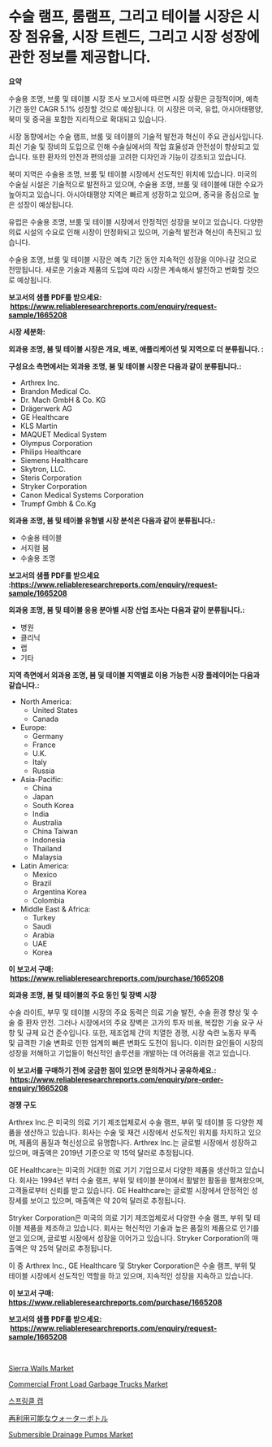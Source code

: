 <p><h1>수술 램프, 룸램프, 그리고 테이블 시장은 시장 점유율, 시장 트렌드, 그리고 시장 성장에 관한 정보를 제공합니다.</h1></p><p><strong>요약</strong></p>
<p><p>수술용 조명, 브룸 및 테이블 시장 조사 보고서에 따르면 시장 상황은 긍정적이며, 예측 기간 동안 CAGR 5.1% 성장할 것으로 예상됩니다. 이 시장은 미국, 유럽, 아시아태평양, 북미 및 중국을 포함한 지리적으로 확대되고 있습니다.</p><p>시장 동향에서는 수술 램프, 브룸 및 테이블의 기술적 발전과 혁신이 주요 관심사입니다. 최신 기술 및 장비의 도입으로 인해 수술실에서의 작업 효율성과 안전성이 향상되고 있습니다. 또한 환자의 안전과 편의성을 고려한 디자인과 기능이 강조되고 있습니다.</p><p>북미 지역은 수술용 조명, 브룸 및 테이블 시장에서 선도적인 위치에 있습니다. 미국의 수술실 시설은 기술적으로 발전하고 있으며, 수술용 조명, 브룸 및 테이블에 대한 수요가 높아지고 있습니다. 아시아태평양 지역은 빠르게 성장하고 있으며, 중국을 중심으로 높은 성장이 예상됩니다.</p><p>유럽은 수술용 조명, 브룸 및 테이블 시장에서 안정적인 성장을 보이고 있습니다. 다양한 의료 시설의 수요로 인해 시장이 안정화되고 있으며, 기술적 발전과 혁신이 촉진되고 있습니다.</p><p>수술용 조명, 브룸 및 테이블 시장은 예측 기간 동안 지속적인 성장을 이어나갈 것으로 전망됩니다. 새로운 기술과 제품의 도입에 따라 시장은 계속해서 발전하고 변화할 것으로 예상됩니다.</p></p>
<p><strong>보고서의 샘플 PDF를 받으세요: &nbsp;<a href="https://www.reliableresearchreports.com/enquiry/request-sample/1665208">https://www.reliableresearchreports.com/enquiry/request-sample/1665208</a></strong></p>
<p><strong>시장 세분화:</strong></p>
<p><strong> 외과용 조명, 붐 및 테이블 시장은 개요, 배포, 애플리케이션 및 지역으로 더 분류됩니다. :</strong></p>
<p><strong>구성요소 측면에서는 외과용 조명, 붐 및 테이블 시장은 다음과 같이 분류됩니다.:</strong></p>
<p><ul><li>Arthrex Inc.</li><li>Brandon Medical Co.</li><li>Dr. Mach GmbH & Co. KG</li><li>Drägerwerk AG</li><li>GE Healthcare</li><li>KLS Martin</li><li>MAQUET Medical System</li><li>Olympus Corporation</li><li>Philips Healthcare</li><li>Siemens Healthcare</li><li>Skytron, LLC.</li><li>Steris Corporation</li><li>Stryker Corporation</li><li>Canon Medical Systems Corporation</li><li>Trumpf Gmbh & Co.Kg</li></ul></p>
<p><strong> 외과용 조명, 붐 및 테이블 유형별 시장 분석은 다음과 같이 분류됩니다.:</strong></p>
<p><ul><li>수술용 테이블</li><li>서지컬 붐</li><li>수술용 조명</li></ul></p>
<p><strong>보고서의 샘플 PDF를 받으세요 :<a href="https://www.reliableresearchreports.com/enquiry/request-sample/1665208">https://www.reliableresearchreports.com/enquiry/request-sample/1665208</a></strong></p>
<p><strong> 외과용 조명, 붐 및 테이블 응용 분야별 시장 산업 조사는 다음과 같이 분류됩니다.:</strong></p>
<p><ul><li>병원</li><li>클리닉</li><li>랩</li><li>기타</li></ul></p>
<p><strong>지역 측면에서 외과용 조명, 붐 및 테이블 지역별로 이용 가능한 시장 플레이어는 다음과 같습니다.:</strong></p>
<p><ul>
    <li>
        North America:
        <ul>
            <li>United States</li>
            <li>Canada</li>
        </ul>
    </li>
    <li>
        Europe:
        <ul>
            <li>Germany</li>
            <li>France</li>
            <li>U.K.</li>
            <li>Italy</li>
            <li>Russia</li>
        </ul>
    </li>
    <li>
        Asia-Pacific:
        <ul>
            <li>China</li>
            <li>Japan</li>
            <li>South Korea</li>
            <li>India</li>
            <li>Australia</li>
            <li>China Taiwan</li>
            <li>Indonesia</li>
            <li>Thailand</li>
            <li>Malaysia</li>
        </ul>
    </li>
    <li>
        Latin America:
        <ul>
            <li>Mexico</li>
            <li>Brazil</li>
            <li>Argentina Korea</li>
            <li>Colombia</li>
        </ul>
    </li>
    <li>
        Middle East & Africa:
        <ul>
            <li>Turkey</li>
            <li>Saudi</li>
            <li>Arabia</li>
            <li>UAE</li>
            <li>Korea</li>
        </ul>
    </li>
    </ul></p>
<p><strong>이 보고서 구매: &nbsp;<a href="https://www.reliableresearchreports.com/purchase/1665208">https://www.reliableresearchreports.com/purchase/1665208</a></strong></p>
<p><strong>외과용 조명, 붐 및 테이블의 주요 동인 및 장벽 시장</strong></p>
<p><p>수술 라이트, 부무 및 테이블 시장의 주요 동력은 의료 기술 발전, 수술 환경 향상 및 수술 중 환자 안전. 그러나 시장에서의 주요 장벽은 고가의 투자 비용, 복잡한 기술 요구 사항 및 규제 요건 준수입니다. 또한, 제조업체 간의 치열한 경쟁, 시장 숙련 노동자 부족 및 급격한 기술 변화로 인한 업계의 빠른 변화도 도전이 됩니다. 이러한 요인들이 시장의 성장을 저해하고 기업들이 혁신적인 솔루션을 개발하는 데 어려움을 겪고 있습니다.</p></p>
<p><strong>이 보고서를 구매하기 전에 궁금한 점이 있으면 문의하거나 공유하세요.: &nbsp;<a href="https://www.reliableresearchreports.com/enquiry/pre-order-enquiry/1665208">https://www.reliableresearchreports.com/enquiry/pre-order-enquiry/1665208</a></strong></p>
<p><strong>경쟁 구도</strong></p>
<p><p>Arthrex Inc.은 미국의 의료 기기 제조업체로서 수술 램프, 부위 및 테이블 등 다양한 제품을 생산하고 있습니다. 회사는 수술 및 재건 시장에서 선도적인 위치를 차지하고 있으며, 제품의 품질과 혁신성으로 유명합니다. Arthrex Inc.는 글로벌 시장에서 성장하고 있으며, 매출액은 2019년 기준으로 약 15억 달러로 추정됩니다.</p><p>GE Healthcare는 미국의 거대한 의료 기기 기업으로서 다양한 제품을 생산하고 있습니다. 회사는 1994년 부터 수술 램프, 부위 및 테이블 분야에서 활발한 활동을 펼쳐왔으며, 고객들로부터 신뢰를 받고 있습니다. GE Healthcare는 글로벌 시장에서 안정적인 성장세를 보이고 있으며, 매출액은 약 20억 달러로 추정됩니다.</p><p>Stryker Corporation은 미국의 의료 기기 제조업체로서 다양한 수술 램프, 부위 및 테이블 제품을 제조하고 있습니다. 회사는 혁신적인 기술과 높은 품질의 제품으로 인기를 얻고 있으며, 글로벌 시장에서 성장을 이어가고 있습니다. Stryker Corporation의 매출액은 약 25억 달러로 추정됩니다.</p><p>이 중 Arthrex Inc., GE Healthcare 및 Stryker Corporation은 수술 램프, 부위 및 테이블 시장에서 선도적인 역할을 하고 있으며, 지속적인 성장을 지속하고 있습니다.</p></p>
<p><strong>이 보고서 구매: &nbsp; <a href="https://www.reliableresearchreports.com/purchase/1665208">https://www.reliableresearchreports.com/purchase/1665208</a></strong></p>
<p><strong>보고서의 샘플 PDF를 받으세요: &nbsp;<a href="https://www.reliableresearchreports.com/enquiry/request-sample/1665208">https://www.reliableresearchreports.com/enquiry/request-sample/1665208</a></strong><strong></strong></p>
<p>&nbsp;</p>
<p><p><a href="https://three-jumbo-f6d.notion.site/Sierra-Walls-Market-Size-Furnishes-Valuable-Information-Encompassing-Market-Share-Market-Trends-an-633f739259f0432192125ff39c09c96e">Sierra Walls Market</a></p><p><a href="https://issuu.com/reportprime-2/docs/commercial-front-load-garbage-trucks-market-size-2">Commercial Front Load Garbage Trucks Market</a></p><p><a href="https://github.com/Tristiarton768456/Market-Research-Report-List-1/blob/main/750099814591.md">스프링클 캡</a></p><p><a href="https://github.com/MosesSpinka1914/Market-Research-Report-List-1/blob/main/475898915865.md">再利用可能なウォーターボトル</a></p><p><a href="https://view.publitas.com/reportprime-1/submersible-drainage-pumps-market-research-report-provides-critical-insights-that-can-help-shape-business-development-and-investment-strategies/">Submersible Drainage Pumps Market</a></p></p>